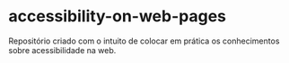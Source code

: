 # accessibility-on-web-pages
Repositório criado com o intuito de colocar em prática os conhecimentos sobre acessibilidade na web.
